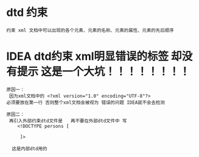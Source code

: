 # dtd 约束
    约束 xml 文档中可以出现的各个元素、元素的名称、元素的属性、元素的先后顺序
    
    
# IDEA  dtd约束 xml明显错误的标签  却没有提示   这是一个大坑！！！！！！！！
    原因一：
     因为xml文档中的 <?xml version="1.0" encoding="UTF-8"?> 
    必须要放在第一行 否则整个xml文档会被视为 错误的问题 IDEA就不会去检测
    
    原因二：
     再引入外部约束dtd文件是   再不要在外部dtd文件中 写
        <!DOCTYPE persons [
         
         ]>
         
      这是内部dtd用的